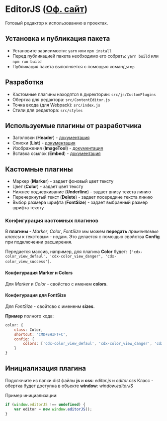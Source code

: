 # EditorJS ([Оф. сайт](https://editorjs.io/ "Оф. сайт"))
Готовый редактор к использованию в проектах.

## Установка и публикация пакета
-  Установите зависимости: `yarn` или `npm install`
-  Перед публикацией пакета необходимо его собрать: `yarn build` или `npm run build`
-  Публикация пакета выполняется с помощью команды `np`

## Разработка
-  Кастомные плагины находятся в директории: `src/js/CustomPlugins`
-  Обертка для редактора: `src/ContentEditor.js`
-  Точка входа (для Webpack): `src/index.js`
-  Стили для редактора: `src/styles`

## Используемые плагины от разработчика
-  Заголовки (**Header**) - [документация](https://github.com/editor-js/header "документация")
-  Списки (**List**) - [документация](https://github.com/editor-js/list "документация")
-  Изображения (**ImageTool**) - [документация](https://github.com/editor-js/image "документация")
-  Вставка ссылок (**Embed**) - [документация](https://github.com/editor-js/embed "документация")

## Кастомные плагины
- Маркер (**Marker**) - задает фоновый цвет тексту
- Цвет (**Color**) -  задает цвет тексту
- Нижнее подчеркивание (**Underline**) - задает внизу текста линию
- Перечеркнутый текст (**Delete**) - задает посередине текста линию
- Выбор размера шрифта (**FontSize**) - задает выбранный размер шрифта тексту

### Конфигурация кастомных плагинов
В **плагины** - *Marker*, *Color*, *FontSize* мы можем **передать** *применяемые классы* к текстовым - нодам. Это делается с помощью свойства **Config** при подключении расширения.

Передается массив, например, для плагина **Color** будет:` ['cdx-color_view_defaul', 'cdx-color_view_danger', 'cdx-color_view_success']`. 

#### Конфигурация Marker и Colors
Для *Marker* и *Color* - свойство с именем **colors**. 


#### Конфигурация для FontSize
Для *FontSize* - свойтсво с имененм **sizes**.

**Пример** полного кода:
```javascript
color: {
	class: Color,
	shortcut: 'CMD+SHIFT+C',
	config: {
		colors: ['cdx-color_view_defaul', 'cdx-color_view_danger', 'cdx-color_view_success']
	}
}
```
## Инициализация плагина
Подключите из папки dist файлы **js** и **css**: *editor.js* и *editor.css*
Класс - обертка будет доступна в объекте **window**: *window.editorJS*

Пример инициализации:
```javascript
if (window.editorJS !== undefined) {
	var editor = new window.editorJS();
}
```


